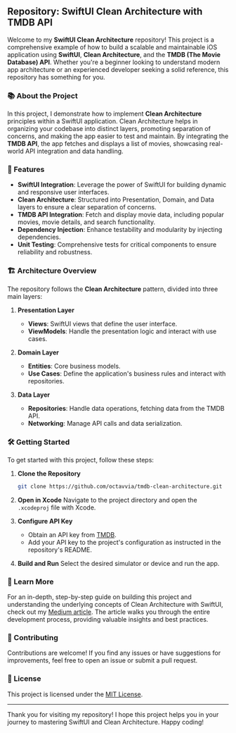 ## Repository: SwiftUI Clean Architecture with TMDB API

Welcome to my **SwiftUI Clean Architecture** repository! This project is a comprehensive example of how to build a scalable and maintainable iOS application using **SwiftUI**, **Clean Architecture**, and the **TMDB (The Movie Database) API**. Whether you're a beginner looking to understand modern app architecture or an experienced developer seeking a solid reference, this repository has something for you.

### 📚 About the Project

In this project, I demonstrate how to implement **Clean Architecture** principles within a SwiftUI application. Clean Architecture helps in organizing your codebase into distinct layers, promoting separation of concerns, and making the app easier to test and maintain. By integrating the **TMDB API**, the app fetches and displays a list of movies, showcasing real-world API integration and data handling.

### 🚀 Features

- **SwiftUI Integration**: Leverage the power of SwiftUI for building dynamic and responsive user interfaces.
- **Clean Architecture**: Structured into Presentation, Domain, and Data layers to ensure a clear separation of concerns.
- **TMDB API Integration**: Fetch and display movie data, including popular movies, movie details, and search functionality.
- **Dependency Injection**: Enhance testability and modularity by injecting dependencies.
- **Unit Testing**: Comprehensive tests for critical components to ensure reliability and robustness.

### 🏗️ Architecture Overview

The repository follows the **Clean Architecture** pattern, divided into three main layers:

1. **Presentation Layer**
   - **Views**: SwiftUI views that define the user interface.
   - **ViewModels**: Handle the presentation logic and interact with use cases.

2. **Domain Layer**
   - **Entities**: Core business models.
   - **Use Cases**: Define the application's business rules and interact with repositories.

3. **Data Layer**
   - **Repositories**: Handle data operations, fetching data from the TMDB API.
   - **Networking**: Manage API calls and data serialization.

### 🛠️ Getting Started

To get started with this project, follow these steps:

1. **Clone the Repository**
   ```bash
   git clone https://github.com/octavvia/tmdb-clean-architecture.git
   ```
2. **Open in Xcode**
   Navigate to the project directory and open the `.xcodeproj` file with Xcode.

3. **Configure API Key**
   - Obtain an API key from [TMDB](https://www.themoviedb.org/documentation/api).
   - Add your API key to the project's configuration as instructed in the repository's README.

4. **Build and Run**
   Select the desired simulator or device and run the app.

### 📝 Learn More

For an in-depth, step-by-step guide on building this project and understanding the underlying concepts of Clean Architecture with SwiftUI, check out my [Medium article](https://medium.com/@authfy/step-by-step-swiftui-with-clean-architecture-a54440f39fae). The article walks you through the entire development process, providing valuable insights and best practices.

### 🤝 Contributing

Contributions are welcome! If you find any issues or have suggestions for improvements, feel free to open an issue or submit a pull request.

### 📄 License

This project is licensed under the [MIT License](LICENSE).

---

Thank you for visiting my repository! I hope this project helps you in your journey to mastering SwiftUI and Clean Architecture. Happy coding!
